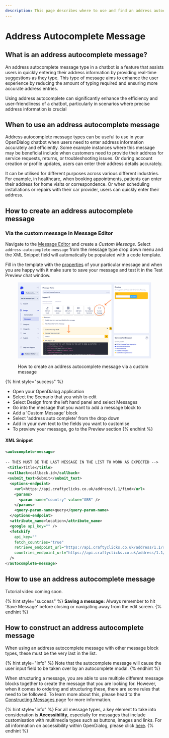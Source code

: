 ```yaml
---
description: This page describes where to use and find an address autocomplete message type
---
```


# Address Autocomplete Message

## What is an address autocomplete message?

An address autocomplete message type in a chatbot is a feature that assists users in quickly entering their address information by providing real-time suggestions as they type. This type of message aims to enhance the user experience by reducing the amount of typing required and ensuring more accurate address entries.

Using address autocomplete can significantly enhance the efficiency and user-friendliness of a chatbot, particularly in scenarios where precise address information is crucial

## When to use an address autocomplete message

Address autocomplete message types can be useful to use in your OpenDialog chatbot when users need to enter address information accurately and efficiently. Some example instances where this message may be beneficial include when customers need to provide their address for service requests, returns, or troubleshooting issues. Or during account creation or profile updates, users can enter their address details accurately.

It can be utilised for different purposes across various different industries. For example, in healthcare, when booking appointments, patients can enter their address for home visits or correspondence. Or when scheduling installations or repairs with their car provider, users can quickly enter their address.

## How to create an address autocomplete message

### Via the custom message in Message Editor

Navigate to the [Message Editor](../message-editor.md) and create a _Custom Message._ Select `address-autocomplete-message` from the message type drop down menu and the XML Snippet field will automatically be populated with a code template.

Fill in the template with the [properties](address-autocomplete-message.md#properties) of your particular message and when you are happy with it make sure to save your message and test it in the Test Preview chat window.&#x20;

<figure><img src="../../../.gitbook/assets/Group 30.png" alt=""><figcaption><p>How to create an address autocomplete message via a custom message</p></figcaption></figure>

{% hint style="success" %}
* Open your OpenDialog application
* Select the Scenario that you wish to edit
* Select Design from the left hand panel and select Messages
* Go into the message that you want to add a message block to
* Add a 'Custom Message' block
* Select 'address auto complete' from the drop down
* Add in your own text to the fields you want to customise
* To preview your message, go to the Preview section
{% endhint %}

#### XML Snippet

```xml
<autocomplete-message>

-- THIS MUST BE THE LAST MESSAGE IN THE LIST TO WORK AS EXPECTED -->
 <title>Title</title>
 <callback>callback.id</callback>
 <submit_text>Submit</submit_text>
  <options-endpoint>
    <url>https://api.craftyclicks.co.uk/address/1.1/find</url>
    <params>
      <param name="country" value="GBR" />
    </params>
    <query-param-name>query</query-param-name>
  </options-endpoint>
  <attribute_name>location</attribute_name>
  <google api_key="" />
  <fetchify
    api_key=""
    fetch_countries="true"
    retrieve_endpoint_url="https://api.craftyclicks.co.uk/address/1.1/retrieve"
    countries_endpoint_url="https://api.craftyclicks.co.uk/address/1.1/countries"
  />
</autocomplete-message>
```

## How to use an address autocomplete message

Tutorial video coming soon.

{% hint style="success" %}
**Saving a message:** Always remember to hit 'Save Message' before closing or navigating away from the edit screen.
{% endhint %}

## How to construct an address autocomplete message

When using an address autocomplete message with other message block types, these must be the very last in the list. &#x20;

{% hint style="info" %}
Note that the autocomplete message will cause the user input field to be taken over by an autocomplete modal.
{% endhint %}

When structuring a message, you are able to use multiple different message blocks together to create the message that you are looking for. However, when it comes to ordering and structuring these, there are some rules that need to be followed. To learn more about this, please head to the [Constructing Messages ](../constructing-messages.md)page for more information.

{% hint style="info" %}
For all message types, a key element to take into consideration is **Accessibility**, especially for messages that include customisation with multimedia types such as buttons, images and links. For all information on accessibility within OpenDialog, please click [here](../../designing-accessible-chatbots.md).
{% endhint %}
